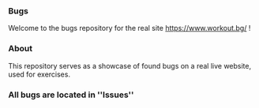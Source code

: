 ### Bugs 
Welcome to the bugs repository for the real site https://www.workout.bg/ !

### About
This repository serves as a showcase of found bugs on a real live website, used for exercises. 

### All bugs are located in ''Issues''
